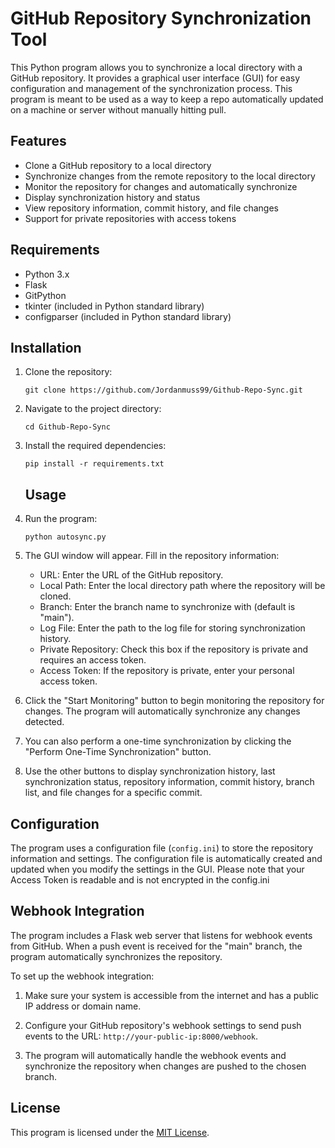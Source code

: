 # GitHub Repository Synchronization Tool

This Python program allows you to synchronize a local directory with a GitHub repository. It provides a graphical user interface (GUI) for easy configuration and management of the synchronization process. This program is meant to be used as a way to keep a repo automatically updated on a machine or server without manually hitting pull. 

## Features

- Clone a GitHub repository to a local directory
- Synchronize changes from the remote repository to the local directory
- Monitor the repository for changes and automatically synchronize
- Display synchronization history and status
- View repository information, commit history, and file changes
- Support for private repositories with access tokens

## Requirements

- Python 3.x
- Flask
- GitPython
- tkinter (included in Python standard library)
- configparser (included in Python standard library)

## Installation

1. Clone the repository:
   ```
   git clone https://github.com/Jordanmuss99/Github-Repo-Sync.git
   ```
3. Navigate to the project directory:
   ```
   cd Github-Repo-Sync
   ```
5. Install the required dependencies:
   ```
   pip install -r requirements.txt
   ```

   ## Usage

1. Run the program:
   ```
   python autosync.py
   ```
2. The GUI window will appear. Fill in the repository information:
   - URL: Enter the URL of the GitHub repository.
   - Local Path: Enter the local directory path where the repository will be cloned.
   - Branch: Enter the branch name to synchronize with (default is "main").
   - Log File: Enter the path to the log file for storing synchronization history.
   - Private Repository: Check this box if the repository is private and requires an access token.
   - Access Token: If the repository is private, enter your personal access token.

3. Click the "Start Monitoring" button to begin monitoring the repository for changes. The program will automatically synchronize any changes detected.

4. You can also perform a one-time synchronization by clicking the "Perform One-Time Synchronization" button.

5. Use the other buttons to display synchronization history, last synchronization status, repository information, commit history, branch list, and file changes for a specific commit.

## Configuration

The program uses a configuration file (`config.ini`) to store the repository information and settings. The configuration file is automatically created and updated when you modify the settings in the GUI.
Please note that your Access Token is readable and is not encrypted in the config.ini

## Webhook Integration

The program includes a Flask web server that listens for webhook events from GitHub. When a push event is received for the "main" branch, the program automatically synchronizes the repository.

To set up the webhook integration:

1. Make sure your system is accessible from the internet and has a public IP address or domain name.

2. Configure your GitHub repository's webhook settings to send push events to the URL: `http://your-public-ip:8000/webhook`.

3. The program will automatically handle the webhook events and synchronize the repository when changes are pushed to the chosen branch.

## License

This program is licensed under the [MIT License](LICENSE).
   

